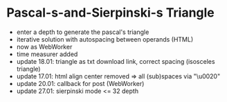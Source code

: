 # Pascal-s-and-Sierpinski-s Triangle

+ enter a depth to generate the pascal's triangle
+ iterative solution with autospacing between operands (HTML)
+ now as WebWorker
+ time measurer added
+ update 18.01: triangle as txt download link, correct spacing (isosceles triangle)
+ update 17.01: html align center removed => all (sub)spaces via "\u0020"
+ update 20.01: callback for post (WebWorker)
+ update 27.01: sierpinski mode <= 32 depth
